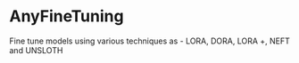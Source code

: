 # AnyFineTuning
Fine tune models using various techniques as - LORA, DORA, LORA +, NEFT and UNSLOTH
